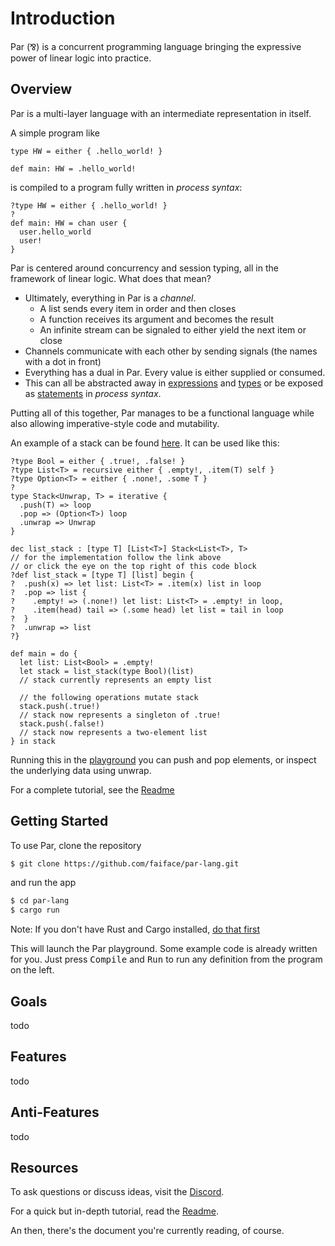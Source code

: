 # Introduction

Par (⅋) is a concurrent programming language bringing the expressive power of linear logic into practice.

## Overview

Par is a multi-layer language with an intermediate representation in itself.

A simple program like
```par
type HW = either { .hello_world! }

def main: HW = .hello_world!
```
is compiled to a program fully written in _process syntax_:
```par
?type HW = either { .hello_world! }
?
def main: HW = chan user {
  user.hello_world
  user!
}
```
Par is centered around concurrency and session typing, all in the framework of linear logic.
What does that mean?

- Ultimately, everything in Par is a _channel_.
  - A list sends every item in order and then closes
  - A function receives its argument and becomes the result
  - An infinite stream can be signaled to either yield the next item or close
- Channels communicate with each other by sending signals (the names with a dot in front)
- Everything has a dual in Par. Every value is either supplied or consumed.
- This can all be abstracted away in [expressions](expressions.md) and [types](types.md) or be exposed as [statements](statements.md) in _process syntax_.

Putting all of this together, Par manages to be a functional language while also allowing imperative-style code and mutability.

An example of a stack can be found [here](types.md#choice-types).
It can be used like this:
```par
?type Bool = either { .true!, .false! }
?type List<T> = recursive either { .empty!, .item(T) self }
?type Option<T> = either { .none!, .some T }
?
type Stack<Unwrap, T> = iterative {
  .push(T) => loop
  .pop => (Option<T>) loop
  .unwrap => Unwrap
}

dec list_stack : [type T] [List<T>] Stack<List<T>, T>
// for the implementation follow the link above
// or click the eye on the top right of this code block
?def list_stack = [type T] [list] begin {
?  .push(x) => let list: List<T> = .item(x) list in loop
?  .pop => list {
?    .empty! => (.none!) let list: List<T> = .empty! in loop,
?    .item(head) tail => (.some head) let list = tail in loop
?  }
?  .unwrap => list
?}

def main = do {
  let list: List<Bool> = .empty!
  let stack = list_stack(type Bool)(list)
  // stack currently represents an empty list

  // the following operations mutate stack
  stack.push(.true!)
  // stack now represents a singleton of .true!
  stack.push(.false!)
  // stack now represents a two-element list
} in stack
```
Running this in the [playground](#getting-started) you can push and pop elements, or inspect the underlying data using unwrap.

For a complete tutorial, see the [Readme](#resources)

## Getting Started

To use Par, clone the repository
```sh
$ git clone https://github.com/faiface/par-lang.git
```
and run the app
```sh
$ cd par-lang
$ cargo run
```
Note: If you don't have Rust and Cargo installed, [do that first](https://doc.rust-lang.org/cargo/getting-started/installation.html)

This will launch the Par playground.
Some example code is already written for you.
Just press <kbd>Compile</kbd> and <kbd>Run</kbd> to run any definition from the program on the left.

## Goals

todo

## Features

todo

## Anti-Features

todo

## Resources

To ask questions or discuss ideas, visit the [Discord](https://discord.gg/8KsypefW99).

For a quick but in-depth tutorial, read the [Readme](https://github.com/faiface/par-lang).

An then, there's the document you're currently reading, of course.